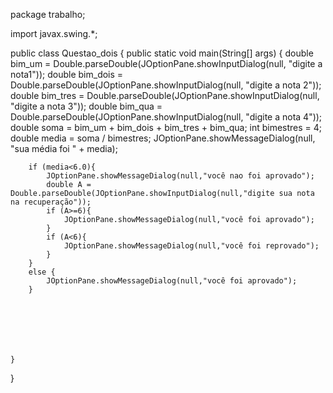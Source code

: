 package trabalho;

import javax.swing.*;

public class Questao_dois {
    public static void main(String[] args) {
        double bim_um = Double.parseDouble(JOptionPane.showInputDialog(null, "digite a nota1"));
        double bim_dois = Double.parseDouble(JOptionPane.showInputDialog(null, "digite a nota 2"));
        double bim_tres = Double.parseDouble(JOptionPane.showInputDialog(null, "digite a nota 3"));
        double bim_qua = Double.parseDouble(JOptionPane.showInputDialog(null, "digite a nota 4"));
        double soma = bim_um + bim_dois + bim_tres + bim_qua;
        int bimestres = 4;
        double media = soma / bimestres;
        JOptionPane.showMessageDialog(null, "sua média foi " + media);

        if (media<6.0){
            JOptionPane.showMessageDialog(null,"você nao foi aprovado");
            double A = Double.parseDouble(JOptionPane.showInputDialog(null,"digite sua nota na recuperação"));
            if (A>=6){
                JOptionPane.showMessageDialog(null,"você foi aprovado");
            }
            if (A<6){
                JOptionPane.showMessageDialog(null,"você foi reprovado");
            }
        }
        else {
            JOptionPane.showMessageDialog(null,"você foi aprovado");
        }







    }


}
